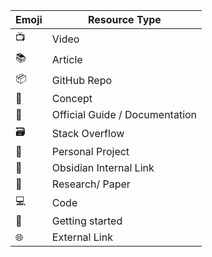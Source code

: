 
| Emoji | Resource Type                  |
| ----- | ------------------------------ |
| 📺    | Video                          |
| 📚    | Article                        |
| 📦    | GitHub Repo                    |
| 🧠    | Concept                        |
| 📜    | Official Guide / Documentation |
| 🗃️   | Stack Overflow                 |
| 💌    | Personal Project               |
| 🔗    | Obsidian Internal Link         |
| 🔬    | Research/ Paper                |
| 💻    | Code                           |
| 👶    | Getting started                |
| 🌐    | External Link                  |
